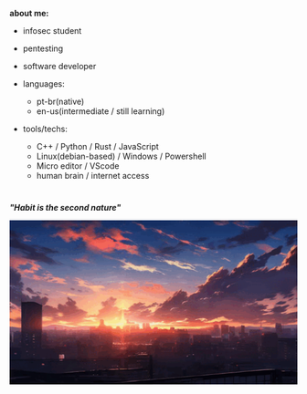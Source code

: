 **about me:**
  
  - infosec student
  - pentesting
  - software developer
    
- languages:
  
    - pt-br(native)
    - en-us(intermediate / still learning)

- tools/techs:
  
  - C++ / Python / Rust / JavaScript
  - Linux(debian-based) / Windows / Powershell
  - Micro editor / VScode 
  - human brain / internet access 

#

***"Habit is the second nature"***

![sunset](sunset.gif)



#



